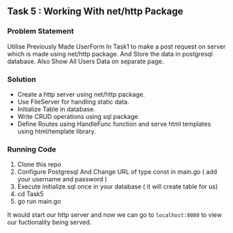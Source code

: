 ## Task 5 : Working With net/http Package

### Problem Statement

Utilise Previously Made UserForm In Task1 to make a post request on server which is made using net/http package. And Store the data in postgresql database. Also Show All Users Data on separate page.

### Solution

- Create a http server using net/http package.
- Use FileServer for handling static data.
- Initialize Table in database.
- Write CRUD operations using sql package.
- Define Routes using HandleFunc function and serve html templates using html/template library.

### Running Code
1. Clone this repo
2. Configure Postgresql And Change URL of type const in main.go ( add your username and password )
3. Execute initialize.sql once in your database ( it will create table for us)
4. cd Task5
5. go run main.go

It would start our http server and now we can go to `localhost:8080` to view our fuctionality being served. 